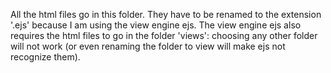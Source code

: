 All the html files go in this folder. They have to be renamed to the extension
'.ejs' because I am using the view engine ejs. The view engine ejs also requires
the html files to go in the folder 'views': choosing any other folder will not
work (or even renaming the folder to view will make ejs not recognize them). 
